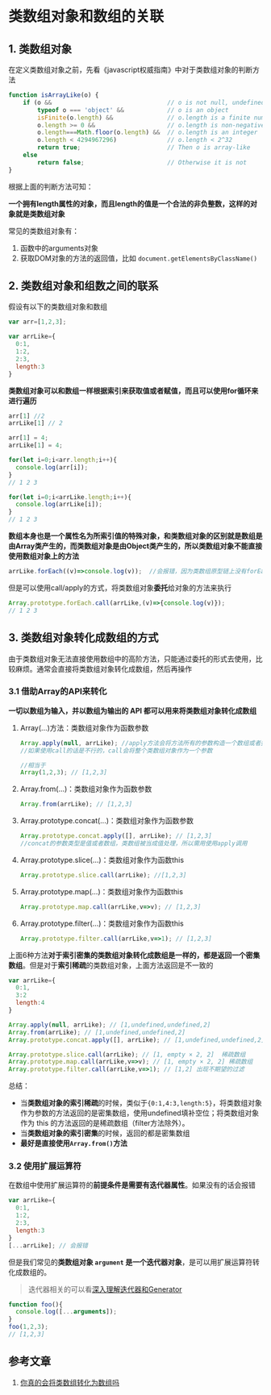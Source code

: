 # 类数组对象和数组的关联

## 1. 类数组对象

在定义类数组对象之前，先看《javascript权威指南》中对于类数组对象的判断方法

```js
function isArrayLike(o) {
    if (o &&                                // o is not null, undefined, etc.
        typeof o === 'object' &&            // o is an object
        isFinite(o.length) &&               // o.length is a finite number
        o.length >= 0 &&                    // o.length is non-negative
        o.length===Math.floor(o.length) &&  // o.length is an integer
        o.length < 4294967296)              // o.length < 2^32
        return true;                        // Then o is array-like
    else
        return false;                       // Otherwise it is not
}
```

根据上面的判断方法可知：

**一个拥有length属性的对象，而且length的值是一个合法的非负整数，这样的对象就是类数组对象**

常见的类数组对象有：

1. 函数中的arguments对象
2. 获取DOM对象的方法的返回值，比如 `document.getElementsByClassName()`



## 2. 类数组对象和组数之间的联系

假设有以下的类数组对象和数组

```js
var arr=[1,2,3];

var arrLike={
  0:1,
  1:2,
  2:3,
  length:3
}
```

**类数组对象可以和数组一样根据索引来获取值或者赋值，而且可以使用for循环来进行遍历**

```js
arr[1] //2
arrLike[1] // 2

arr[1] = 4; 
arrLike[1] = 4;

for(let i=0;i<arr.length;i++){
  console.log(arr[i]);
}
// 1 2 3

for(let i=0;i<arrLike.length;i++){
  console.log(arrLike[i]);
}
// 1 2 3
```

**数组本身也是一个属性名为所索引值的特殊对象，和类数组对象的区别就是数组是由Array类产生的，而类数组对象是由Object类产生的，所以类数组对象不能直接使用数组对象上的方法**

```js
arrLike.forEach((v)=>console.log(v));  //会报错，因为类数组原型链上没有forEach方法
```

但是可以使用call/apply的方式，将类数组对象**委托**给对象的方法来执行

```js
Array.prototype.forEach.call(arrLike,(v)=>{console.log(v)});
// 1 2 3
```



## 3. 类数组对象转化成数组的方式

由于类数组对象无法直接使用数组中的高阶方法，只能通过委托的形式去使用，比较麻烦。通常会直接将类数组对象转化成数组，然后再操作

### 3.1 借助Array的API来转化

**一切以数组为输入，并以数组为输出的 API 都可以用来将类数组对象转化成数组**

1. Array(...)方法：类数组对象作为函数参数

   ```js
   Array.apply(null, arrLike); //apply方法会将方法所有的参数构造一个数组或者类数组对象，内部再拆分
   //如果使用call的话是不行的，call会将整个类数组对象作为一个参数
   
   //相当于
   Array(1,2,3); // [1,2,3]
   ```

2. Array.from(...)：类数组对象作为函数参数

   ```js
   Array.from(arrLike); // [1,2,3]
   ```

3. Array.prototype.concat(...)：类数组对象作为函数参数

   ```js
   Array.prototype.concat.apply([], arrLike); // [1,2,3]
   //concat的参数类型是值或者数组，类数组被当成值处理，所以需用使用apply调用
   ```

4. Array.prototype.slice(...)：类数组对象作为函数this

   ```js
   Array.prototype.slice.call(arrLike); //[1,2,3]
   ```

5. Array.prototype.map(...)：类数组对象作为函数this

   ```js
   Array.prototype.map.call(arrLike,v=>v); // [1,2,3]
   ```

6. Array.prototype.filter(...)：类数组对象作为函数this

   ```js
   Array.prototype.filter.call(arrLike,v=>1); // [1,2,3]
   ```

上面6种方法**对于索引密集的类数组对象转化成数组是一样的，都是返回一个密集数组**。但是对于**索引稀疏**的类数组对象，上面方法返回是不一致的

```js
var arrLike={
  0:1,
  3:2
  length:4
}

Array.apply(null, arrLike); // [1,undefined,undefined,2]
Array.from(arrLike); // [1,undefined,undefined,2]
Array.prototype.concat.apply([], arrLike); // [1,undefined,undefined,2]

Array.prototype.slice.call(arrLike); // [1, empty × 2, 2]  稀疏数组
Array.prototype.map.call(arrLike,v=>v); // [1, empty × 2, 2] 稀疏数组
Array.prototype.filter.call(arrLike,v=>1); // [1,2] 出现不期望的过滤
```

总结：

- 当**类数组对象的索引稀疏**的时候，类似于`{0:1,4:3,length:5}`，将类数组对象作为参数的方法返回的是密集数组，使用undefined填补空位；将类数组对象作为 this 的方法返回的是稀疏数组（filter方法除外）。
- 当**类数组对象的索引密集**的时候，返回的都是密集数组
- **最好是直接使用`Array.from()`方法**



### 3.2 使用扩展运算符

在数组中使用扩展运算符的**前提条件是需要有迭代器属性**。如果没有的话会报错

```js
var arrLike={
  0:1,
  1:2,
  2:3,
  length:3
}
[...arrLike]; // 会报错
```

但是我们常见的**类数组对象 `argument` 是一个迭代器对象**，是可以用扩展运算符转化成数组的。

> 迭代器相关的可以看[深入理解迭代器和Generator](https://github.com/careyke/frontend_knowledge_structure/blob/master/javascript/iterator/question01_generator_iterator.md)

```js
function foo(){
  console.log([...arguments]);
}
foo(1,2,3);
// [1,2,3]
```



## 参考文章

1. [你真的会将类数组转化为数组吗](https://juejin.im/post/5e1d06566fb9a0301f2f1e46)

